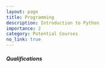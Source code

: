 ```yaml
---
layout: page
title: Programming
description: Introduction to Python
importance: 2
category: Potential Courses
no_link: true
---
```


##### Qualifications
